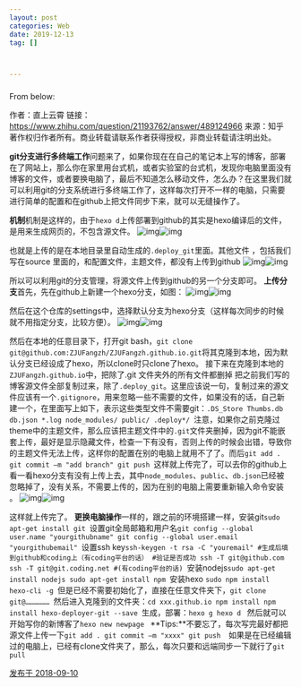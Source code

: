 ```yaml
---
layout: post
categories: Web
date: 2019-12-13
tag: [] 



---
```


###

From below: 

作者：直上云霄
链接：https://www.zhihu.com/question/21193762/answer/489124966
来源：知乎
著作权归作者所有。商业转载请联系作者获得授权，非商业转载请注明出处。



**git分支进行多终端工作**问题来了，如果你现在在自己的笔记本上写的博客，部署在了网站上，那么你在家里用台式机，或者实验室的台式机，发现你电脑里面没有博客的文件，或者要换电脑了，最后不知道怎么移动文件，怎么办？在这里我们就可以利用git的分支系统进行多终端工作了，这样每次打开不一样的电脑，只需要进行简单的配置和在github上把文件同步下来，就可以无缝操作了。

**机制**机制是这样的，由于`hexo d`上传部署到github的其实是hexo编译后的文件，是用来生成网页的，不包含源文件。
![img](https://pic3.zhimg.com/50/v2-32ab30d0d28b916a204c03de4ed0fc4f_hd.jpg)![img](https://pic3.zhimg.com/80/v2-32ab30d0d28b916a204c03de4ed0fc4f_hd.jpg)

也就是上传的是在本地目录里自动生成的`.deploy_git`里面。其他文件 ，包括我们写在source 里面的，和配置文件，主题文件，都没有上传到github
![img](https://pic4.zhimg.com/50/v2-59bb330178a4e010d9818911f789082b_hd.jpg)![img](https://pic4.zhimg.com/80/v2-59bb330178a4e010d9818911f789082b_hd.jpg)


所以可以利用git的分支管理，将源文件上传到github的另一个分支即可。
**上传分支**首先，先在github上新建一个hexo分支，如图：
![img](https://pic1.zhimg.com/50/v2-ebb3e05632e85ab036663390305caa1c_hd.jpg)![img](https://pic1.zhimg.com/80/v2-ebb3e05632e85ab036663390305caa1c_hd.jpg)

然后在这个仓库的settings中，选择默认分支为hexo分支（这样每次同步的时候就不用指定分支，比较方便）。
![img](https://pic2.zhimg.com/50/v2-1899b6219f3787832652813b958b9b3d_hd.jpg)![img](https://pic2.zhimg.com/80/v2-1899b6219f3787832652813b958b9b3d_hd.jpg)

然后在本地的任意目录下，打开git bash，`git clone git@github.com:ZJUFangzh/ZJUFangzh.github.io.git`将其克隆到本地，因为默认分支已经设成了hexo，所以clone时只clone了hexo。
接下来在克隆到本地的`ZJUFangzh.github.io`中，把除了.git 文件夹外的所有文件都删掉 把之前我们写的博客源文件全部复制过来，除了`.deploy_git`。这里应该说一句，复制过来的源文件应该有一个`.gitignore`，用来忽略一些不需要的文件，如果没有的话，自己新建一个，在里面写上如下，表示这些类型文件不需要git：`.DS_Store Thumbs.db db.json *.log node_modules/ public/ .deploy*/ `注意，如果你之前克隆过theme中的主题文件，那么应该把主题文件中的`.git`文件夹删掉，因为git不能嵌套上传，最好是显示隐藏文件，检查一下有没有，否则上传的时候会出错，导致你的主题文件无法上传，这样你的配置在别的电脑上就用不了了。而后`git add . git commit –m "add branch" git push `这样就上传完了，可以去你的github上看一看hexo分支有没有上传上去，其中`node_modules`、`public`、`db.json`已经被忽略掉了，没有关系，不需要上传的，因为在别的电脑上需要重新输入命令安装 。
![img](https://pic4.zhimg.com/50/v2-a94330ca825f4debde8ce7ceeb8f8394_hd.jpg)![img](https://pic4.zhimg.com/80/v2-a94330ca825f4debde8ce7ceeb8f8394_hd.jpg)

这样就上传完了。
**更换电脑操作**一样的，跟之前的环境搭建一样，安装git`sudo apt-get install git `设置git全局邮箱和用户名`git config --global user.name "yourgithubname" git config --global user.email "yourgithubemail" `设置ssh key`ssh-keygen -t rsa -C "youremail" #生成后填到github和coding上（有coding平台的话） #验证是否成功 ssh -T git@github.com ssh -T git@git.coding.net #(有coding平台的话) `安装nodejs`sudo apt-get install nodejs sudo apt-get install npm `安装hexo  `sudo npm install hexo-cli -g `但是已经不需要初始化了，直接在任意文件夹下，`git clone git@……………… `然后进入克隆到的文件夹：`cd xxx.github.io npm install npm install hexo-deployer-git --save `生成，部署：`hexo g hexo d `
然后就可以开始写你的新博客了`hexo new newpage `
**Tips:**不要忘了，每次写完最好都把源文件上传一下`git add . git commit –m "xxxx" git push  `如果是在已经编辑过的电脑上，已经有clone文件夹了，那么，每次只要和远端同步一下就行了`git pull`

[发布于 2018-09-10]()
